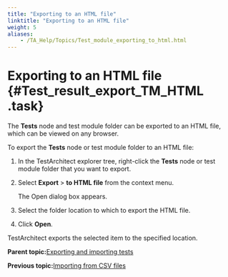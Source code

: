```yaml
--- 
title: "Exporting to an HTML file"
linktitle: "Exporting to an HTML file"
weight: 5
aliases: 
    - /TA_Help/Topics/Test_module_exporting_to_html.html
---
```

# Exporting to an HTML file {#Test_result_export_TM_HTML .task}

The **Tests** node and test module folder can be exported to an HTML file, which can be viewed on any browser.

To export the **Tests** node or test module folder to an HTML file:

1.  In the TestArchitect explorer tree, right-click the **Tests** node or test module folder that you want to export.

2.  Select **Export** \> **to HTML file** from the context menu.

    The Open dialog box appears.

3.  Select the folder location to which to export the HTML file.

4.  Click **Open**.


TestArchitect exports the selected item to the specified location.

**Parent topic:**[Exporting and importing tests](../../TA_Help/Topics/Project_items_exporting_importing.html)

**Previous topic:**[Importing from CSV files](../../TA_Help/Topics/Importing_from_CSV.html)


